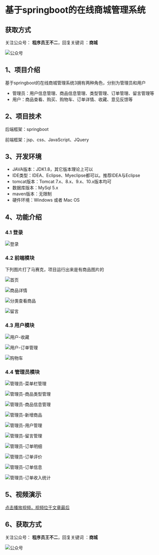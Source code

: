# 基于springboot的在线商城管理系统

## 获取方式

关注公众号： **程序员王不二**，回复关键词  ：**商城**

![公众号](https://project-images-1256969109.cos.ap-chongqing.myqcloud.com/Typora-Images/202205281253739.png)

## 1、项目介绍

基于springboot的在线商城管理系统3拥有两种角色，分别为管理员和用户

- 管理员：用户信息管理、商品信息管理、类型管理、订单管理、留言管理等
- 用户：商品查看、购买、购物车、订单详情、收藏、意见反馈等


## 2、项目技术

后端框架：springboot

前端框架：jsp、css、JavaScript、JQuery

## 3、开发环境

- JAVA版本：JDK1.8，其它版本理论上可以
- IDE类型：IDEA、Eclipse、Myeclipse都可以。推荐IDEA与Eclipse
- tomcat版本：Tomcat 7.x、8.x、9.x、10.x版本均可
- 数据库版本：MySql 5.x
- maven版本：无限制
- 硬件环境：Windows 或者 Mac OS

## 4、功能介绍

### 4.1 登录

![登录](https://project-images-1256969109.cos.ap-chongqing.myqcloud.com/Typora-Images/202206182146629.jpg)

### 4.2 前端模块

下列图片打了马赛克，项目运行出来是有商品图片的

![首页](https://project-images-1256969109.cos.ap-chongqing.myqcloud.com/Typora-Images/202206182206556.jpg)

![商品详情](https://project-images-1256969109.cos.ap-chongqing.myqcloud.com/Typora-Images/202206182212689.jpg)

![分类查看商品](https://project-images-1256969109.cos.ap-chongqing.myqcloud.com/Typora-Images/202206182212394.jpg)

![留言](https://project-images-1256969109.cos.ap-chongqing.myqcloud.com/Typora-Images/202206182212697.jpg)

### 4.3 用户模块

![用户-收藏](https://project-images-1256969109.cos.ap-chongqing.myqcloud.com/Typora-Images/202206182212330.jpg)

![用户-订单管理](https://project-images-1256969109.cos.ap-chongqing.myqcloud.com/Typora-Images/202206182212880.jpg)

![购物车](https://project-images-1256969109.cos.ap-chongqing.myqcloud.com/Typora-Images/202206182213273.jpg)

### 4.4 管理员模块

![管理员-菜单栏管理](https://project-images-1256969109.cos.ap-chongqing.myqcloud.com/Typora-Images/202206182213296.jpg)

![管理员-商品类型管理](https://project-images-1256969109.cos.ap-chongqing.myqcloud.com/Typora-Images/202206182213578.jpg)

![管理员-商品信息管理](https://project-images-1256969109.cos.ap-chongqing.myqcloud.com/Typora-Images/202206182213339.jpg)

![管理员-新增商品](https://project-images-1256969109.cos.ap-chongqing.myqcloud.com/Typora-Images/202206182213203.jpg)

![管理员-用户管理](https://project-images-1256969109.cos.ap-chongqing.myqcloud.com/Typora-Images/202206182213921.jpg)

![管理员-留言管理](https://project-images-1256969109.cos.ap-chongqing.myqcloud.com/Typora-Images/202206182213816.jpg)

![管理员-订单明细](https://project-images-1256969109.cos.ap-chongqing.myqcloud.com/Typora-Images/202206182213327.jpg)

![管理员-订单评价](https://project-images-1256969109.cos.ap-chongqing.myqcloud.com/Typora-Images/202206182213643.jpg)

![管理员-订单信息](https://project-images-1256969109.cos.ap-chongqing.myqcloud.com/Typora-Images/202206182213475.jpg)

![管理员-订单收入统计](https://project-images-1256969109.cos.ap-chongqing.myqcloud.com/Typora-Images/202206182213286.jpg)

## 5、视频演示

[点击播放视频，视频位于文章最后](输入链接)

## 6、获取方式

关注公众号： **程序员王不二**，回复关键词 ：**商城**



![公众号](https://project-images-1256969109.cos.ap-chongqing.myqcloud.com/Typora-Images/202205281253739.png)

